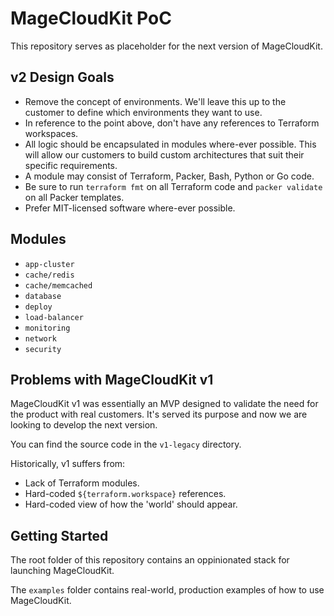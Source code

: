 # MageCloudKit PoC

This repository serves as placeholder for the next version of MageCloudKit.

## v2 Design Goals

 * Remove the concept of environments. We'll leave this up to the customer to define which environments they want to use.
 * In reference to the point above, don't have any references to Terraform workspaces.
 * All logic should be encapsulated in modules where-ever possible. This will allow our customers to build custom architectures that suit their specific requirements.
 * A module may consist of Terraform, Packer, Bash, Python or Go code.
 * Be sure to run `terraform fmt` on all Terraform code and `packer validate` on all Packer templates.
 * Prefer MIT-licensed software where-ever possible.

## Modules

 * `app-cluster`
 * `cache/redis`
 * `cache/memcached`
 * `database`
 * `deploy`
 * `load-balancer`
 * `monitoring`
 * `network`
 * `security`

## Problems with MageCloudKit v1

MageCloudKit v1 was essentially an MVP designed to validate the need for the product with real customers. It's served its purpose and now we are looking to develop the next version.

You can find the source code in the `v1-legacy` directory.

Historically, v1 suffers from:

 * Lack of Terraform modules.
 * Hard-coded `${terraform.workspace}` references.
 * Hard-coded view of how the 'world' should appear.

## Getting Started

The root folder of this repository contains an oppinionated stack for launching MageCloudKit.

The `examples` folder contains real-world, production examples of how to use MageCloudKit.
